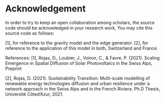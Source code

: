 # Acknowledgement 
In order to try to keep an open collaboration among scholars, the source code should be acknowledged in your research work, 
You may cite this source code as follows:

[1], for reference to the gravity model and the edge generator.
[2], for reference to the application of this model in both, Switzerland and France.

References:
[1], Rojas, D., Loubier, J., Voiron, C., & Favre, P. (2021). Scaling Emergence in Spatial Diffusion of Solar Photovoltaics in the Swiss Alps, Preprint

[2], Rojas, D. (2021). Sustainability Transition: Multi-scale modelling of renewable energy technologies diffusion and urban resilience under a network approach in the Swiss Alps and in the French Riviera. Ph.D Thesis, Université Côted’Azur, 2021. 
 

